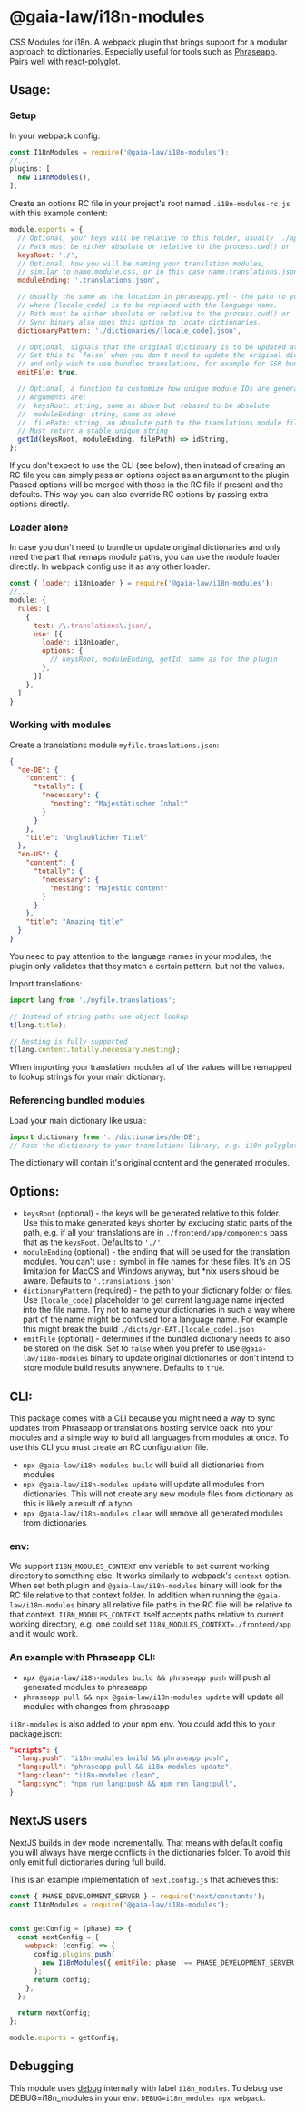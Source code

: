 @gaia-law/i18n-modules
============

CSS Modules for i18n. A webpack plugin that brings support for a modular approach to dictionaries. Especially useful for tools such as [Phraseapp](https://phrase.com). Pairs well with [react-polyglot](https://github.com/flashfixapp/react-polyglot).

## Usage:

### Setup
In your webpack config:
```javascript
const I18nModules = require('@gaia-law/i18n-modules');
//...
plugins: [
  new I18nModules(),
],
```

Create an options RC file in your project's root named `.i18n-modules-rc.js` with this example content:
```javascript
module.exports = {
  // Optional, your keys will be relative to this folder, usually `./app` or `./client`.
  // Path must be either absolute or relative to the process.cwd() or `context` option passed to webpack.
  keysRoot: './',
  // Optional, how you will be naming your translation modules,
  // similar to name.module.css, or in this case name.translations.json
  moduleEnding: '.translations.json',

  // Usually the same as the location in phraseapp.yml - the path to your dictionary folder or files
  // where [locale_code] is to be replaced with the language name.
  // Path must be either absolute or relative to the process.cwd() or `context` option passed to webpack.
  // Sync binary also uses this option to locate dictionaries.
  dictionaryPattern: './dictionaries/[locale_code].json',

  // Optional, signals that the original dictionary is to be updated at the end of modules bundling, defaults to `true`.
  // Set this to `false` when you don't need to update the original dictionary
  // and only wish to use bundled translations, for example for SSR bundle build.
  emitFile: true,

  // Optional, a function to customize how unique module IDs are generated
  // Arguments are:
  //  keysRoot: string, same as above but rebased to be absolute
  //  moduleEnding: string, same as above
  //  filePath: string, an absolute path to the translations module file
  // Must return a stable unique string
  getId(keysRoot, moduleEnding, filePath) => idString,
};
```

If you don't expect to use the CLI (see below), then instead of creating an RC file you
can simply pass an options object as an argument to the plugin. Passed options will be
merged with those in the RC file if present and the defaults. This way you can also
override RC options by passing extra options directly.

### Loader alone

In case you don't need to bundle or update original dictionaries and only need the part
that remaps module paths, you can use the module loader directly. In webpack config use it
as any other loader:

```javascript
const { loader: i18nLoader } = require('@gaia-law/i18n-modules');
//...
module: {
  rules: [
    {
      test: /\.translations\.json/,
      use: [{
        loader: i18nLoader,
        options: {
          // keysRoot, moduleEnding, getId: same as for the plugin
        },
      }],
    },
  ]
}
```

### Working with modules
Create a translations module `myfile.translations.json`:
```json
{
  "de-DE": {
    "content": {
      "totally": {
        "necessary": {
          "nesting": "Majestätischer Inhalt"
        }
      }
    },
    "title": "Unglaublicher Titel"
  },
  "en-US": {
    "content": {
      "totally": {
        "necessary": {
          "nesting": "Majestic content"
        }
      }
    },
    "title": "Amazing title"
  }
}
```
You need to pay attention to the language names in your modules,
the plugin only validates that they match a certain pattern, but not the values.

Import translations:
```javascript
import lang from './myfile.translations';

// Instead of string paths use object lookup
t(lang.title);

// Nesting is fully supported
t(lang.content.totally.necessary.nesting);
```

When importing your translation modules all of the values will be remapped to lookup strings for your main dictionary.

### Referencing bundled modules
Load your main dictionary like usual:
```javascript
import dictionary from '../dictionaries/de-DE';
// Pass the dictionary to your translations library, e.g. i18n-polyglot.
```

The dictionary will contain it's original content and the generated modules.

## Options:

 - `keysRoot` (optional) - the keys will be generated relative to this folder. Use this to make generated keys shorter by excluding static parts of the path, e.g. if all your translations are in `./frontend/app/components` pass that as the `keysRoot`. Defaults to `'./'`.
 - `moduleEnding` (optional) - the ending that will be used for the translation modules. You can't use `:` symbol in file names for these files. It's an OS limitation for MacOS and Windows anyway, but \*nix users should be aware. Defaults to `'.translations.json'`
 - `dictionaryPattern` (required) - the path to your dictionary folder or files. Use `[locale_code]` placeholder to get current language name injected into the file name. Try not to name your dictionaries in such a way where part of the name might be confused for a language name. For example this might break the build `./dicts/gr-EAT.[locale_code].json`
 - `emitFile` (optional) - determines if the bundled dictionary needs to also be stored on the disk. Set to `false` when you prefer to use `@gaia-law/i18n-modules` binary to update original dictionaries or don't intend to store module build results anywhere. Defaults to `true`.

## CLI:

This package comes with a CLI because you might need a way to sync updates from Phraseapp or translations hosting service back into your modules and a simple way to build all languages from modules at once. To use this CLI you must create an RC configuration file.

 - `npx @gaia-law/i18n-modules build` will build all dictionaries from modules
 - `npx @gaia-law/i18n-modules update` will update all modules from dictionaries. This will not create any new module files from dictionary as this is likely a result of a typo.
 - `npx @gaia-law/i18n-modules clean` will remove all generated modules from dictionaries

### env:

We support `I18N_MODULES_CONTEXT` env variable to set current working directory to something else. It works similarly to webpack's `context` option. When set both plugin and `@gaia-law/i18n-modules` binary will look for the RC file relative to that context folder. In addition when running the `@gaia-law/i18n-modules` binary all relative file paths in the RC file will be relative to that context. `I18N_MODULES_CONTEXT` itself accepts paths relative to current working directory, e.g. one could set `I18N_MODULES_CONTEXT=./frontend/app` and it would work.

### An example with Phraseapp CLI:

 - `npx @gaia-law/i18n-modules build && phraseapp push` will push all generated modules to phraseapp
 - `phraseapp pull && npx @gaia-law/i18n-modules update` will update all modules with changes from phraseapp

`i18n-modules` is also added to your npm env. You could add this to your package.json:
```json
"scripts": {
  "lang:push": "i18n-modules build && phraseapp push",
  "lang:pull": "phraseapp pull && i18n-modules update",
  "lang:clean": "i18n-modules clean",
  "lang:sync": "npm run lang:push && npm run lang:pull",
}
```

## NextJS users

NextJS builds in dev mode incrementally. That means with default config you will always have merge conflicts in the dictionaries folder. To avoid this only emit full dictionaries during full build.

This is an example implementation of `next.config.js` that achieves this:

```javascript
const { PHASE_DEVELOPMENT_SERVER } = require('next/constants');
const I18nModules = require('@gaia-law/i18n-modules');


const getConfig = (phase) => {
  const nextConfig = {
    webpack: (config) => {
      config.plugins.push(
        new I18nModules({ emitFile: phase !== PHASE_DEVELOPMENT_SERVER }),
      );
      return config;
    },
  };

  return nextConfig;
};

module.exports = getConfig;
```


## Debugging

This module uses [debug](https://github.com/visionmedia/debug) internally with label `i18n_modules`. To debug use DEBUG=i18n_modules in your env: `DEBUG=i18n_modules npx webpack`.

